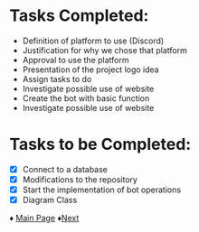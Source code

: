 # Tasks Completed:
* Definition of platform to use (Discord)
* Justification for why we chose that platform
* Approval to use the platform
* Presentation of the project logo idea
* Assign tasks to do
* Investigate possible use of website
* Create the bot with basic function
* Investigate possible use of website

# Tasks to be Completed:
- [X] Connect to a database
- [X] Modifications to the repository
- [X] Start the implementation of bot operations
- [X] Diagram Class

♦ [Main Page](https://github.com/Edwin-Lines/Project-Cosmos/tree/Second-Deadline) ♦[Next]()

